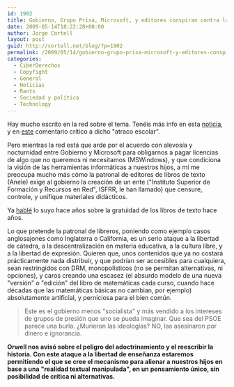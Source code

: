 ```yaml
---
id: 1902
title: Gobierno, Grupo Prisa, Microsoft, y editores conspiran contra la libre educación
date: 2009-05-14T18:22:28+00:00
author: Jorge Cortell
layout: post
guid: http://cortell.net/blog/?p=1902
permalink: /2009/05/14/gobierno-grupo-prisa-microsoft-y-editores-conspiran-contra-la-libre-educacion/
categories:
  - CiberDerechos
  - Copyfight
  - General
  - Noticias
  - Rants
  - Sociedad y polí­tica
  - Technology
---
```

Hay mucho escrito en la red sobre el tema. Tenéis más info en esta <a title="http://www.elpais.com/articulo/sociedad/Gobierno/planea/cheque/digital/euros/escolar/elpepusoc/20090512elpepisoc_5/Tes" href="http://www.elpais.com/articulo/sociedad/Gobierno/planea/cheque/digital/euros/escolar/elpepusoc/20090512elpepisoc_5/Tes" target="_blank">noticia</a>, y en <a title="http://www.elincordio.com/2009/05/13/el-atraco-escolar/" href="http://www.elincordio.com/2009/05/13/el-atraco-escolar/" target="_blank">este</a> comentario crítico a dicho "atraco escolar".

Pero mientras la red está que arde por el acuerdo con alevosía y nocturnidad entre Gobierno y Microsoft para obligarnos a pagar licencias de algo que no queremos ni necesitamos (MSWindows), y que condiciona la visión de las herramientas informáticas a nuestros hijos, a mí me preocupa mucho más cómo la patronal de editores de libros de texto (Anele) exige al gobierno la creación de un ente ("Instituto Superior de Formación y Recursos en Red", ISFRR, le han llamado) que censure, controle, y unifique materiales didácticos.

Ya <a title="artículo en ABC" href="http://homepage.mac.com/jorgecortell/blogwavestudio/LH20041021114344/LHA20041021184908/Media/LHA20041021184908_1_OR.jpg" target="_blank">hablé</a> lo suyo hace años sobre la gratuidad de los libros de texto hace años.

Lo que pretende la patronal de libreros, poniendo como ejemplo casos anglosajones como Inglaterra o California, es un serio ataque a la libertad de cátedra, a la descentralización en materia educativa, a la cultura libre, y a la libertad de expresión. Quieren que, unos contenidos que ya no costará prácticamente nada distribuir, y que podrían ser accesibles para cualquiera, sean restringidos con DRM, monopolísticos (no se permitan alternativas, ni opciones), y caros creando una escasez (el absurdo modelo de una nueva "versión" o "edición" del libro de matemáticas cada curso, cuando hace décadas que las matemáticas básicas no cambian, por ejemplo) absolutamente artificial, y perniciosa para el bien común.

> Este es el gobierno menos "socialista" y más vendido a los intereses de grupos de presión que uno se pueda imaginar. Que sea del PSOE parece una burla. ¿Murieron las ideologías? NO, las asesinaron por dinero e ignorancia.

**Orwell nos avisó sobre el peligro del adoctrinamiento y el reescribir la historia. Con este ataque a la libertad de enseñanza estaremos permitiendo el que se cree el mecanismo para alienar a nuestros hijos en base a una "realidad textual manipulada", en un pensamiento único, sin posibilidad de crítica ni alternativas.**